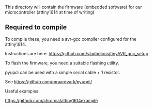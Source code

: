 This directory will contain the firmware (embedded software) for 
our microcontroller (attiny1614 at time of writing)

Required to compile
-------------------

To compile these, you need a avr-gcc compiler configured for the
attiny1614.

Instructions are here:
https://github.com/vladbelous/tinyAVR_gcc_setup

To flash the firmware, you need a suitable flashing utility.

pyupdi can be used with a simple serial cable + 1 resistor.

See https://github.com/mraardvark/pyupdi/

Useful examples:

https://github.com/chromia/attiny1614example

